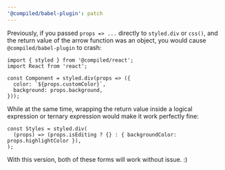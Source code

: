 ```yaml
---
'@compiled/babel-plugin': patch
---
```


Previously, if you passed `props => ...` directly to `styled.div` or `css()`, and the return value of the arrow function was an object, you would cause `@compiled/babel-plugin` to crash:

```tsx
import { styled } from '@compiled/react';
import React from 'react';

const Component = styled.div(props => ({
  color: `${props.customColor}`,
  background: props.background,
}));
```

While at the same time, wrapping the return value inside a logical expression or ternary expression would make it work perfectly fine:

```tsx
const Styles = styled.div(
  (props) => (props.isEditing ? {} : { backgroundColor: props.highlightColor }),
);
```

With this version, both of these forms will work without issue. :)
